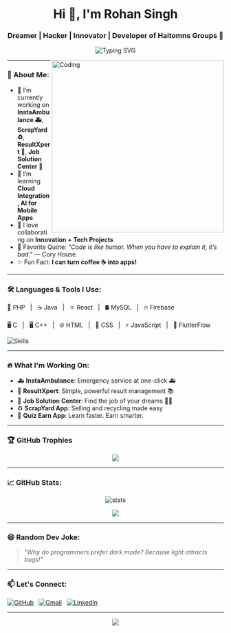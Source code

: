 <h1 align="center">Hi 👋, I'm Rohan Singh</h1>
<h3 align="center">Dreamer | Hacker | Innovator | Developer of Haitomns Groups 🚀</h3>

<p align="center">
  <img src="https://readme-typing-svg.demolab.com?font=Fira+Code&weight=700&size=28&pause=1000&color=00F7FF&width=435&lines=Turning+Ideas+Into+Reality!;Building+Apps+For+Future.;Passionate+Developer+%F0%9F%92%BB;Hacker+Mindset+%F0%9F%92%AA;Lifelong+Learner+%F0%9F%8E%93" alt="Typing SVG" />
</p>

<img align="right" alt="Coding" width="400" src="https://media.giphy.com/media/qgQUggAC3Pfv687qPC/giphy.gif">

---

### 🚀 About Me:

- 🔭 I’m currently working on **InstaAmbulance 🚑**, **ScrapYard ♻️**, **ResultXpert 📄**, **Job Solution Center 👔**
- 🌱 I’m learning **Cloud Integration, AI for Mobile Apps**
- 👯 I love collaborating on **Innovation + Tech Projects**
- 🧠 Favorite Quote: *"Code is like humor. When you have to explain it, it’s bad."* — Cory House
- ✨ Fun Fact: **I can turn coffee ☕ into apps!**

---

### 🛠️ Languages & Tools I Use:

<p align="left">
  🚀 PHP &nbsp; | &nbsp; ☕ Java &nbsp; | &nbsp; ⚛️ React &nbsp; | &nbsp; 🛢️ MySQL &nbsp; | &nbsp; 🔥 Firebase <br><br>
  🖥️ C &nbsp; | &nbsp; 🖥️ C++ &nbsp; | &nbsp; 🌐 HTML &nbsp; | &nbsp; 🎨 CSS &nbsp; | &nbsp; ⚡ JavaScript &nbsp; | &nbsp; 📱 FlutterFlow
</p>

<p align="left">
  <img src="https://skillicons.dev/icons?i=php,java,react,mysql,firebase,flutter,html,css,js,c,cpp" alt="Skills" />
</p>

---

### 🔥 What I'm Working On:

- 🚑 **InstaAmbulance**: Emergency service at one-click 🚑
- 📄 **ResultXpert**: Simple, powerful result management 📚
- 👔 **Job Solution Center**: Find the job of your dreams 👨‍💼
- ♻️ **ScrapYard App**: Selling and recycling made easy
- 🧠 **Quiz Earn App**: Learn faster. Earn smarter.

---

### 🏆 GitHub Trophies

<p align="center">
  <img src="https://github-profile-trophy.vercel.app/?username=Rohansingh671&theme=onestar&no-frame=true&no-bg=true&margin-w=4" />
</p>

---

### 📈 GitHub Stats:

<p align="center">
  <img src="https://github-readme-stats.vercel.app/api?username=Rohansingh671&show_icons=true&theme=tokyonight" alt="stats" />
</p>

<p align="center">
  <img src="https://github-readme-streak-stats.herokuapp.com/?user=Rohansingh671&theme=tokyonight" />
</p>

---

### 😄 Random Dev Joke:

> <i>"Why do programmers prefer dark mode? Because light attracts bugs!"</i>

---

### 📫 Let's Connect:

<p align="left">
  <a href="https://github.com/Rohansingh671" target="blank"><img align="center" src="https://img.icons8.com/ios-filled/50/000000/github.png" alt="GitHub" /></a>&nbsp;&nbsp;
  <a href="mailto:haitomnsrohan2024@gmail.com" target="blank"><img align="center" src="https://img.icons8.com/color/48/000000/gmail-new.png" alt="Gmail" /></a>&nbsp;&nbsp;
  <a href="https://www.linkedin.com/in/your-linkedin" target="blank"><img align="center" src="https://img.icons8.com/fluency/48/000000/linkedin.png" alt="LinkedIn" /></a>
</p>

---

<p align="center">
  <img src="https://capsule-render.vercel.app/api?type=waving&color=00F7FF&height=100&section=footer" />
</p>
